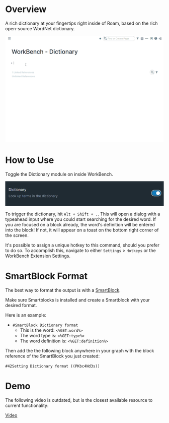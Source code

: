 # Overview

A rich dictionary at your fingertips right inside of Roam, based on the rich open-source WordNet dictionary.

![](media/short-demo-dictionary.gif)

# How to Use

Toggle the Dictionary module on inside WorkBench.

![](media/toggle-dictionary.png)

To trigger the dictionary, hit `Alt + Shift + .`. This will open a dialog with a typeahead input where you could start searching for the desired word. If you are focused on a block already, the word's definition will be entered into the block! If not, it will appear on a toast on the bottom right corner of the screen.

It's possible to assign a unique hotkey to this command, should you prefer to do so. To accomplish this, navigate to either `Settings` > `Hotkeys` or the WorkBench Extension Settings.

# SmartBlock Format

The best way to format the output is with a [SmartBlock](https://github.com/RoamJS/smartblocks).

Make sure Smartblocks is installed and create a Smartblock with your desired format.

Here is an example:

- `#SmartBlock Dictionary format`
  - This is the word: `<%GET:word%>`
  - The word type is: `<%GET:type%>`
  - The word definition is: `<%GET:definition%>`

Then add the the following block anywhere in your graph with the block reference of the SmartBlock you just created:

`#42Setting Dictionary format ((PKbc4Nd3s))`

# Demo

The following video is outdated, but is the closest available resource to current functionality:

[Video](https://youtu.be/Q2Bn-7l3gVk)
